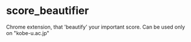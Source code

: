 # score_beautifier
Chrome extension, that 'beautify' your important score. Can be used only on "kobe-u.ac.jp"
